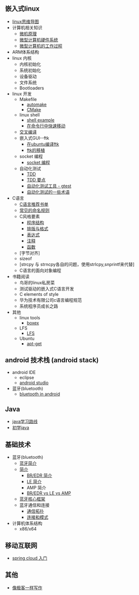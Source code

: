 

## 嵌入式linux

* [ linux思维导图 ](./linux/linux_guide.md)
* 计算机相关知识
    * [ 微机原理 ](./linux/microcomputer_theory.md)
    * [微型计算机硬件系统](http://wjyl.csxupt.com/wjyl/OnlineClass/1.4.html)
    * [微型计算机的工作过程](http://wjyl.csxupt.com/wjyl/OnlineClass/1.5.html)
* ARM体系结构
* linux 内核
    * 内核初始化
    * 系统初始化
    * 设备驱动
    * 文件系统
    * Bootloaders
* linux 开发
    * Makefile
        * [ automake ](./linux/automake.md)
        * [ CMake ](./linux/CMake.md)
    * linux shell
        * [ shell example ](./linux/shell_example.md)
        * [ 在命令行中快速移动 ](./linux/shell_fast_move.md)
    * [ 交叉编译 ](https://crifan.com/files/doc/docbook/cross_compile/release/html/cross_compile.html)
    * 嵌入式GUI--ftk
        * [ 在ubuntu编译ftk ](./linux/ftk_build_in_Ubuntu.md)
        * [ ftk的移植 ](./linux/ftk_port_to_Ubuntu.md)
    * socket 编程
        * [ socket 编程](./linux/socket.md)
    * 自动化测试
        * [ TDD ](./linux/TDD.md)
        * [ TDD 要点 ](./linux/TDD_tips.md)
        * [ 自动化测试工具 - gtest ](./linux/UnitTest_gtest.md)
        * [ 自动化测试的一些术语 ](./linux/UnitTest_terminology.md)
* C语言
    * [ C语言推荐书单 ](./C/C_books.md)
    * [ 常见的命名规则 ](./C/C_naming_rule.md)
    * C风格要素
        * [ 程序结构 ](./C/C_style_program_organization.md)
        * [ 排版与格式 ](./C/C_style_program_format.md)
        * [ 表达式 ](./C/C_style_statement.md)
        * [ 注释 ](./C/C_style_comment.md)
        * [ 函数 ](./C/C_style_function.md)
    * [字节对齐]
    * sizeof
    * [strcpy 与 strncpy各自的问题，使用strlcpy,snprintf来代替]
    * C语言的面向对象编程
* 书籍阅读
    * 鸟哥的linux私房菜
    * 测试驱动的嵌入式C语言开发
    * C elements of style
    * 华为技术有限公司c语言编程规范
    * 系统程序员成长之路
* 其他
    * linux tools
        * [boxex](./linux/tools_boxes.md)
    * LFS
        * [LFS](./linux/LFS.md)
    * Ubuntu
        * [ apt-get ](./linux/apt-get.md)

## android 技术栈 (android stack)

* android IDE
    * eclipse
    * [ android studio ](./android/IDE_android_studio.md)
* 蓝牙(bluetooth)
    * [ bluetooth in android ](./android/bluetooth_android.md)

## Java

* [java学习路线](./java/java学习路线.md)
* [初学java](./java/初学java.md)

## 基础技术

* 蓝牙(bluetooth)
    * [ 蓝牙简介 ](./basic/bluetooth.md)
    * [ 简介 ](./basic/bluetooth_general_description.md)
        * [ BR/EDR 简介 ](./basic/bluetooth_overview_of_BR_EDR_operation.md)
        * [ LE 简介 ](./basic/bluetooth_overview_of_LE_operation.md)
        * AMP 简介
        * [BR/EDR vs LE vs AMP](http://www.wowotech.net.img.800cdn.com/content/uploadfile/201406/eaf01404028766.gif)
    * [ 蓝牙核心框架 ](./basic/Bluetooth_core_system_architecture.md)
    * 蓝牙通信和连接
        * [ 通信拓扑 ](./basic/bluetooth_communication_topology.md)
        * [ 连接和模式 ](./basic/bluetooth_connection_and_mode.md)
* 计算机体系结构
    * x86/x64

## 移动互联网

* [spring cloud 入门](./mobile_internet/web_server_how_to_start.md)

## 其他

* [像极客一样写作](./write_as_a_geek.md)


